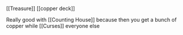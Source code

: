 [[Treasure]]
[[copper deck]]

Really good with [[Counting House]] because then you get a bunch of copper while [[Curses]] everyone else